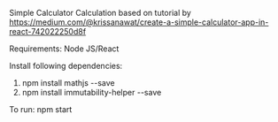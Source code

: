 Simple Calculator Calculation based on tutorial by https://medium.com/@krissanawat/create-a-simple-calculator-app-in-react-742022250d8f

Requirements:
Node JS/React

Install following dependencies:
1. npm install mathjs --save
2. npm install immutability-helper --save

To run:
npm start
